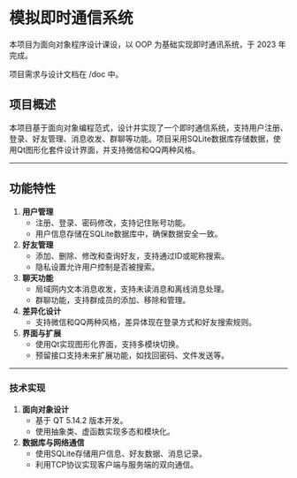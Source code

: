 # 模拟即时通信系统

本项目为面向对象程序设计课设，以 OOP 为基础实现即时通讯系统，于 2023 年完成。

项目需求与设计文档在 /doc 中。

## 项目概述

本项目基于面向对象编程范式，设计并实现了一个即时通信系统，支持用户注册、登录、好友管理、消息收发、群聊等功能。项目采用SQLite数据库存储数据，使用Qt图形化套件设计界面，并支持微信和QQ两种风格。

------

## 功能特性

1. **用户管理**
   - 注册、登录、密码修改，支持记住账号功能。
   - 用户信息存储在SQLite数据库中，确保数据安全一致。
1. **好友管理**
   - 添加、删除、修改和查询好友，支持通过ID或昵称搜索。
   - 隐私设置允许用户控制是否被搜索。
1. **聊天功能**
   - 局域网内文本消息收发，支持未读消息和离线消息处理。
   - 群聊功能，支持群成员的添加、移除和管理。
1. **差异化设计**
   - 支持微信和QQ两种风格，差异体现在登录方式和好友搜索规则。
1. **界面与扩展**
   - 使用Qt实现图形化界面，支持多模块切换。
   - 预留接口支持未来扩展功能，如找回密码、文件发送等。

------

### 技术实现

1. **面向对象设计**
   - 基于 QT 5.14.2 版本开发。
   - 使用抽象类、虚函数实现多态和模块化。
1. **数据库与网络通信**
   - 使用SQLite存储用户信息、好友数据、消息记录。
   - 利用TCP协议实现客户端与服务端的双向通信。



